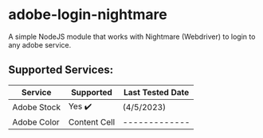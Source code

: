 # adobe-login-nightmare
A simple NodeJS module that works with Nightmare (Webdriver) to login to any adobe service.
## Supported Services:
| Service | Supported | Last Tested Date |
| ------------- | ------------- |  ------------- | 
| Adobe Stock  | Yes ✔️  | (4/5/2023) | 
| Adobe Color  | Content Cell  | ------------- | 
